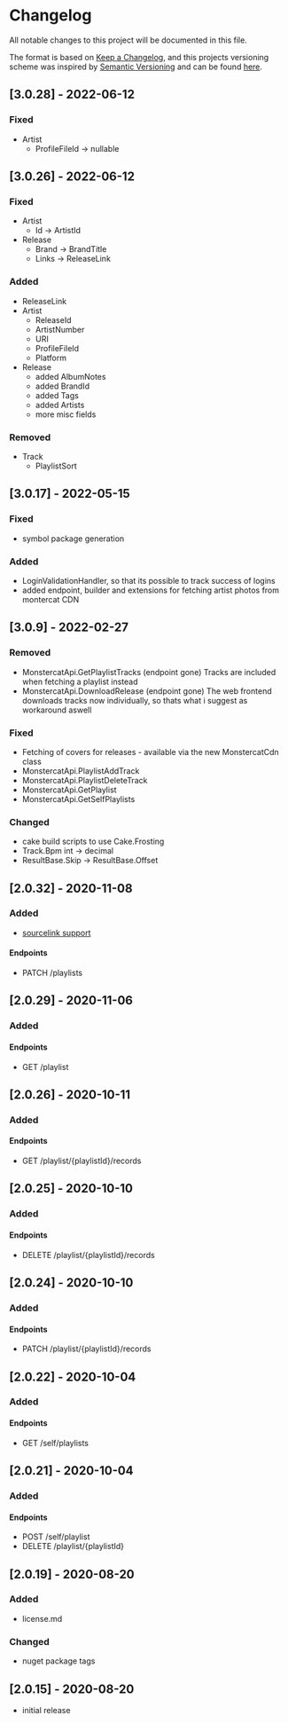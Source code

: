 # Changelog

All notable changes to this project will be documented in this file.

The format is based on [Keep a Changelog](https://keepachangelog.com/en/1.0.0/),
and this projects versioning scheme was inspired by [Semantic Versioning](https://semver.org/spec/v2.0.0.html) and can be found [here](versioning.md).

## [3.0.28] - 2022-06-12

### Fixed

- Artist
  - ProfileFileId -> nullable

## [3.0.26] - 2022-06-12

### Fixed

- Artist
  - Id -> ArtistId
- Release
  - Brand -> BrandTitle
  - Links -> ReleaseLink

### Added

- ReleaseLink
- Artist
  - ReleaseId
  - ArtistNumber
  - URI
  - ProfileFileId
  - Platform
- Release
  - added AlbumNotes
  - added BrandId
  - added Tags
  - added Artists
  - more misc fields

### Removed

- Track
  - PlaylistSort

## [3.0.17] - 2022-05-15

### Fixed

- symbol package generation

### Added

- LoginValidationHandler, so that its possible to track success of logins
- added endpoint, builder and extensions for fetching artist photos from montercat CDN

## [3.0.9] - 2022-02-27

### Removed

- MonstercatApi.GetPlaylistTracks (endpoint gone) Tracks are included when fetching a playlist instead
- MonstercatApi.DownloadRelease  (endpoint gone) The web frontend downloads tracks now individually, so thats what i suggest as workaround aswell

### Fixed

- Fetching of covers for releases - available via the new MonstercatCdn class
- MonstercatApi.PlaylistAddTrack
- MonstercatApi.PlaylistDeleteTrack
- MonstercatApi.GetPlaylist
- MonstercatApi.GetSelfPlaylists

### Changed

- cake build scripts to use Cake.Frosting
- Track.Bpm int -> decimal
- ResultBase.Skip -> ResultBase.Offset

## [2.0.32] - 2020-11-08

### Added

- [sourcelink support](https://docs.microsoft.com/en-us/dotnet/standard/library-guidance/sourcelink#using-source-link)

#### Endpoints

- PATCH /playlists

## [2.0.29] - 2020-11-06

### Added

#### Endpoints

- GET /playlist

## [2.0.26] - 2020-10-11

### Added

#### Endpoints

- GET /playlist/{playlistId}/records

## [2.0.25] - 2020-10-10

### Added

#### Endpoints

- DELETE /playlist/{playlistId}/records

## [2.0.24] - 2020-10-10

### Added

#### Endpoints

- PATCH /playlist/{playlistId}/records

## [2.0.22] - 2020-10-04

### Added

#### Endpoints

- GET /self/playlists

## [2.0.21] - 2020-10-04

### Added

#### Endpoints

- POST /self/playlist
- DELETE /playlist/{playlistId}

## [2.0.19] - 2020-08-20

### Added

- license.md

### Changed

- nuget package tags

## [2.0.15] - 2020-08-20

- initial release
